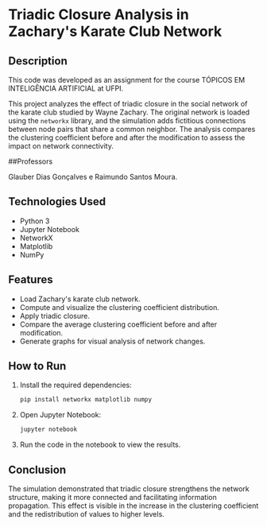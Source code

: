 # Triadic Closure Analysis in Zachary's Karate Club Network

## Description

This code was developed as an assignment for the course TÓPICOS EM INTELIGÊNCIA ARTIFICIAL at UFPI.

This project analyzes the effect of triadic closure in the social network of the karate club studied by Wayne Zachary. The original network is loaded using the `networkx` library, and the simulation adds fictitious connections between node pairs that share a common neighbor. The analysis compares the clustering coefficient before and after the modification to assess the impact on network connectivity.

##Professors

Glauber Dias Gonçalves e Raimundo Santos Moura.

## Technologies Used

- Python 3
- Jupyter Notebook
- NetworkX
- Matplotlib
- NumPy

## Features

- Load Zachary's karate club network.
- Compute and visualize the clustering coefficient distribution.
- Apply triadic closure.
- Compare the average clustering coefficient before and after modification.
- Generate graphs for visual analysis of network changes.

## How to Run

1. Install the required dependencies:
   ```bash
   pip install networkx matplotlib numpy
   ```
2. Open Jupyter Notebook:
   ```bash
   jupyter notebook
   ```
3. Run the code in the notebook to view the results.

## Conclusion

The simulation demonstrated that triadic closure strengthens the network structure, making it more connected and facilitating information propagation. This effect is visible in the increase in the clustering coefficient and the redistribution of values to higher levels.

